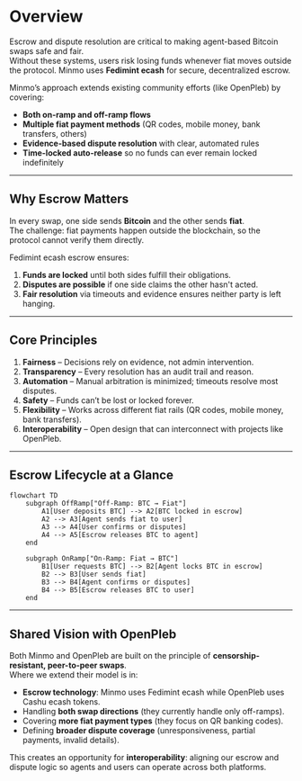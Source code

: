 # Overview

Escrow and dispute resolution are critical to making agent-based Bitcoin swaps safe and fair.  
Without these systems, users risk losing funds whenever fiat moves outside the protocol. Minmo uses **Fedimint ecash** for secure, decentralized escrow.

Minmo’s approach extends existing community efforts (like OpenPleb) by covering:
- **Both on-ramp and off-ramp flows**
- **Multiple fiat payment methods** (QR codes, mobile money, bank transfers, others)
- **Evidence-based dispute resolution** with clear, automated rules
- **Time-locked auto-release** so no funds can ever remain locked indefinitely

---

## Why Escrow Matters

In every swap, one side sends **Bitcoin** and the other sends **fiat**.  
The challenge: fiat payments happen outside the blockchain, so the protocol cannot verify them directly.

Fedimint ecash escrow ensures:
1. **Funds are locked** until both sides fulfill their obligations.
2. **Disputes are possible** if one side claims the other hasn't acted.
3. **Fair resolution** via timeouts and evidence ensures neither party is left hanging.

---

## Core Principles

1. **Fairness** – Decisions rely on evidence, not admin intervention.
2. **Transparency** – Every resolution has an audit trail and reason.
3. **Automation** – Manual arbitration is minimized; timeouts resolve most disputes.
4. **Safety** – Funds can’t be lost or locked forever.
5. **Flexibility** – Works across different fiat rails (QR codes, mobile money, bank transfers).
6. **Interoperability** – Open design that can interconnect with projects like OpenPleb.

---

## Escrow Lifecycle at a Glance

```mermaid
flowchart TD
    subgraph OffRamp["Off-Ramp: BTC → Fiat"]
        A1[User deposits BTC] --> A2[BTC locked in escrow]
        A2 --> A3[Agent sends fiat to user]
        A3 --> A4[User confirms or disputes]
        A4 --> A5[Escrow releases BTC to agent]
    end

    subgraph OnRamp["On-Ramp: Fiat → BTC"]
        B1[User requests BTC] --> B2[Agent locks BTC in escrow]
        B2 --> B3[User sends fiat]
        B3 --> B4[Agent confirms or disputes]
        B4 --> B5[Escrow releases BTC to user]
    end
```

---

## Shared Vision with OpenPleb

Both Minmo and OpenPleb are built on the principle of **censorship-resistant, peer-to-peer swaps**.  
Where we extend their model is in:
- **Escrow technology**: Minmo uses Fedimint ecash while OpenPleb uses Cashu ecash tokens.
- Handling **both swap directions** (they currently handle only off-ramps).
- Covering **more fiat payment types** (they focus on QR banking codes).
- Defining **broader dispute coverage** (unresponsiveness, partial payments, invalid details).

This creates an opportunity for **interoperability**: aligning our escrow and dispute logic so agents and users can operate across both platforms.
